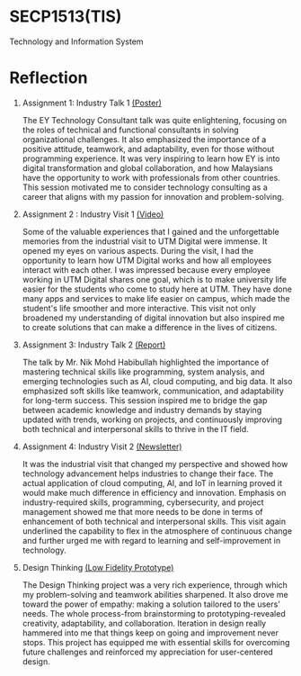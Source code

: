 # SECP1513(TIS)
Technology and Information System

# Reflection
1. Assignment 1: Industry Talk 1 [(Poster)](https://github.com/yeoling/SECP1513/blob/main/Assignment%201.jpg)
   
   The EY Technology Consultant talk was quite enlightening, focusing on the roles of technical and functional consultants in solving organizational challenges. It also emphasized the importance of a positive 
   attitude, teamwork, and adaptability, even for those without programming experience.
   It was very inspiring to learn how EY is into digital transformation and global collaboration, and how Malaysians have the opportunity to work with professionals from other countries. This session motivated me 
   to consider technology consulting as a career that aligns with my passion for innovation and problem-solving.

2. Assignment 2 : Industry Visit 1 [(Video)](https://github.com/yeoling/SECP1513/blob/main/Assignment%202.mp4)

   Some of the valuable experiences that I gained and the unforgettable memories from the industrial visit to UTM Digital were immense. It opened my eyes on various aspects. During the visit, I had the opportunity 
   to learn how UTM Digital works and how all employees interact with each other. I was impressed because every employee working in UTM Digital shares one goal, which is to make university life easier for the 
   students who come to study here at UTM. They have done many apps and services to make life easier on campus, which made the student's life smoother and more interactive. This visit not only broadened my 
   understanding of digital innovation but also inspired me to create solutions that can make a difference in the lives of citizens.

3. Assignment 3: Industry Talk 2 [(Report)](https://github.com/yeoling/SECP1513/blob/main/Assignment%203.docx)

   The talk by Mr. Nik Mohd Habibullah highlighted the importance of mastering technical skills like programming, system analysis, and emerging technologies such as AI, cloud computing, and big data. It also 
   emphasized soft skills like teamwork, communication, and adaptability for long-term success. This session inspired me to bridge the gap between academic knowledge and industry demands by staying updated with 
   trends, working on projects, and continuously improving both technical and interpersonal skills to thrive in the IT field.

4. Assignment 4: Industry Visit 2 [(Newsletter)]()

   It was the industrial visit that changed my perspective and showed how technology advancement helps industries to change their face. The actual application of cloud computing, AI, and IoT in learning proved it 
   would make much difference in efficiency and innovation. Emphasis on industry-required skills, programming, cybersecurity, and project management showed me that more needs to be done in terms of enhancement of 
   both technical and interpersonal skills. This visit again underlined the capability to flex in the atmosphere of continuous change and further urged me with regard to learning and self-improvement in 
   technology.

5. Design Thinking [(Low Fidelity Prototype)]()

   The Design Thinking project was a very rich experience, through which my problem-solving and teamwork abilities sharpened. It also drove me toward the power of empathy: making a solution tailored to the users' 
   needs. The whole process-from brainstorming to prototyping-revealed creativity, adaptability, and collaboration. Iteration in design really hammered into me that things keep on going and improvement never 
   stops. This project has equipped me with essential skills for overcoming future challenges and reinforced my appreciation for user-centered design. 
